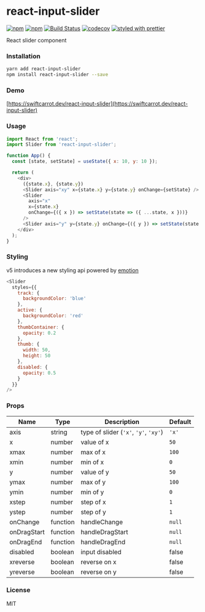 # react-input-slider

[![npm](https://img.shields.io/npm/v/react-input-slider.svg)](https://www.npmjs.com/package/react-input-slider)
[![npm](https://img.shields.io/npm/dm/react-input-slider.svg)](https://www.npmjs.com/package/react-input-slider)
[![Build Status](https://travis-ci.org/swiftcarrot/react-input-slider.svg?branch=master)](https://travis-ci.org/swiftcarrot/react-input-slider)
[![codecov](https://codecov.io/gh/swiftcarrot/react-input-slider/branch/master/graph/badge.svg)](https://codecov.io/gh/swiftcarrot/react-input-slider)
[![styled with prettier](https://img.shields.io/badge/styled_with-prettier-ff69b4.svg)](https://github.com/prettier/prettier)

React slider component

### Installation

```sh
yarn add react-input-slider
npm install react-input-slider --save
```

### Demo

[https://swiftcarrot.dev/react-input-slider](https://swiftcarrot.dev/react-input-slider)

### Usage

```javascript
import React from 'react';
import Slider from 'react-input-slider';

function App() {
  const [state, setState] = useState({ x: 10, y: 10 });

  return (
    <div>
      ({state.x}, {state.y})
      <Slider axis="xy" x={state.x} y={state.y} onChange={setState} />
      <Slider
        axis="x"
        x={state.x}
        onChange={({ x }) => setState(state => ({ ...state, x }))}
      />
      <Slider axis="y" y={state.y} onChange={({ y }) => setState(state => ({ ...state, y }))} />
    </div>
  );
}
```

### Styling

v5 introduces a new styling api powered by [emotion](https://emotion.sh/)

```javascript
<Slider
  styles={{
    track: {
      backgroundColor: 'blue'
    },
    active: {
      backgroundColor: 'red'
    },
    thumbContainer: {
      opacity: 0.2
    },
    thumb: {
      width: 50,
      height: 50
    },
    disabled: {
      opacity: 0.5
    }
  }}
/>
```

### Props

| Name        | Type     | Description                           | Default |
| ----------- | -------- | ------------------------------------- | ------- |
| axis        | string   | type of slider (`'x'`, `'y'`, `'xy'`) | `'x'`   |
| x           | number   | value of x                            | `50`    |
| xmax        | number   | max of x                              | `100`   |
| xmin        | number   | min of x                              | `0`     |
| y           | number   | value of y                            | `50`    |
| ymax        | number   | max of y                              | `100`   |
| ymin        | number   | min of y                              | `0`     |
| xstep       | number   | step of x                             | `1`     |
| ystep       | number   | step of y                             | `1`     |
| onChange    | function | handleChange                          | `null`  |
| onDragStart | function | handleDragStart                       | `null`  |
| onDragEnd   | function | handleDragEnd                         | `null`  |
| disabled    | boolean  | input disabled                        | false   |
| xreverse    | boolean  | reverse on x                          | false   |
| yreverse    | boolean  | reverse on y                          | false   |

### License

MIT
